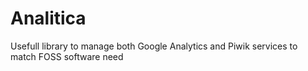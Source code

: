 # Analitica
Usefull library to manage both Google Analytics and Piwik services to match FOSS software need
